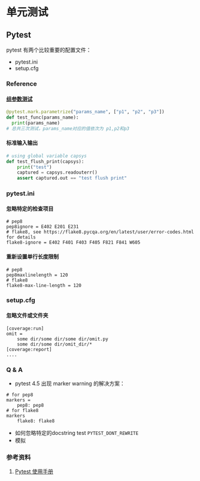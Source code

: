 # 单元测试

## Pytest

pytest 有两个比较重要的配置文件：
* pytest.ini
* setup.cfg

### Reference

#### [组参数测试](https://docs.pytest.org/en/latest/parametrize.html#pytest-mark-parametrize-parametrizing-test-functions)

```python
@pytest.mark.parametrize("params_name", ["p1", "p2", "p3"])
def test_func(params_name):
  print(params_name)
# 总共三次测试，params_name对应的值依次为 p1,p2和p3
```

#### 标准输入输出

```python
# using global variable capsys
def test_flush_print(capsys):
    print("test")
    captured = capsys.readouterr()
    assert captured.out == "test flush print"
```

### pytest.ini

#### 忽略特定的检查项目

```text
# pep8
pep8ignore = E402 E201 E231
# flake8, see https://flake8.pycqa.org/en/latest/user/error-codes.html for details
flake8-ignore = E402 F401 F403 F405 F821 F841 W605
```

#### 重新设置单行长度限制
```text
# pep8
pep8maxlinelength = 120
# flake8
flake8-max-line-length = 120
```

### setup.cfg

#### 忽略文件或文件夹

```text
[coverage:run]
omit =
    some dir/some dir/some dir/omit.py
    some dir/some dir/omit_dir/*
[coverage:report]
....
```

### Q & A

* pytest 4.5 出现 marker warning 的解决方案：
```text
# for pep8
markers =
    pep8: pep8
# for flake8
markers
  	flake8: flake8
```

* 如何忽略特定的docstring test
  `PYTEST_DONT_REWRITE`
* 模拟

### 参考资料

1. [Pytest 使用手册](https://learning-pytest.readthedocs.io/zh/latest/index.html)